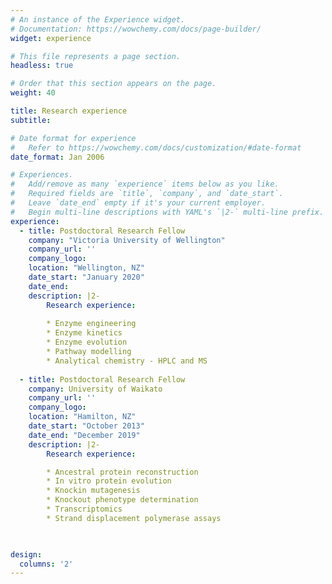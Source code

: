 ```yaml
---
# An instance of the Experience widget.
# Documentation: https://wowchemy.com/docs/page-builder/
widget: experience

# This file represents a page section.
headless: true

# Order that this section appears on the page.
weight: 40

title: Research experience
subtitle:

# Date format for experience
#   Refer to https://wowchemy.com/docs/customization/#date-format
date_format: Jan 2006

# Experiences.
#   Add/remove as many `experience` items below as you like.
#   Required fields are `title`, `company`, and `date_start`.
#   Leave `date_end` empty if it's your current employer.
#   Begin multi-line descriptions with YAML's `|2-` multi-line prefix.
experience:
  - title: Postdoctoral Research Fellow
    company: "Victoria University of Wellington"
    company_url: ''
    company_logo: 
    location: "Wellington, NZ"
    date_start: "January 2020"
    date_end: 
    description: |2-
        Research experience:
        
        * Enzyme engineering
        * Enzyme kinetics
        * Enzyme evolution
        * Pathway modelling
        * Analytical chemistry - HPLC and MS
        
  - title: Postdoctoral Research Fellow
    company: University of Waikato
    company_url: ''
    company_logo: 
    location: "Hamilton, NZ"
    date_start: "October 2013"
    date_end: "December 2019"
    description: |2-
        Research experience:

        * Ancestral protein reconstruction
        * In vitro protein evolution
        * Knockin mutagenesis
        * Knockout phenotype determination
        * Transcriptomics
        * Strand displacement polymerase assays

    

design:
  columns: '2'
---
```

